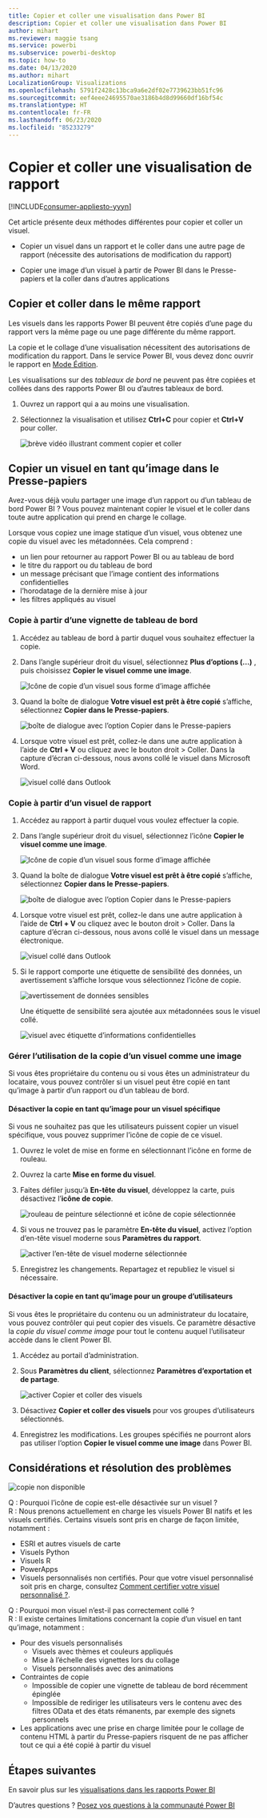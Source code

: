 ```yaml
---
title: Copier et coller une visualisation dans Power BI
description: Copier et coller une visualisation dans Power BI
author: mihart
ms.reviewer: maggie tsang
ms.service: powerbi
ms.subservice: powerbi-desktop
ms.topic: how-to
ms.date: 04/13/2020
ms.author: mihart
LocalizationGroup: Visualizations
ms.openlocfilehash: 5791f2428c13bca9a6e2df02e7739623bb51fc96
ms.sourcegitcommit: eef4eee24695570ae3186b4d8d99660df16bf54c
ms.translationtype: HT
ms.contentlocale: fr-FR
ms.lasthandoff: 06/23/2020
ms.locfileid: "85233279"
---
```

# <a name="copy-and-paste-a-report-visualization"></a>Copier et coller une visualisation de rapport

[!INCLUDE[consumer-appliesto-yyyn](../includes/consumer-appliesto-yyyn.md)]

Cet article présente deux méthodes différentes pour copier et coller un visuel. 
* Copier un visuel dans un rapport et le coller dans une autre page de rapport (nécessite des autorisations de modification du rapport)

* Copier une image d’un visuel à partir de Power BI dans le Presse-papiers et la coller dans d’autres applications

## <a name="copy-and-paste-within-the-same-report"></a>Copier et coller dans le même rapport
Les visuels dans les rapports Power BI peuvent être copiés d’une page du rapport vers la même page ou une page différente du même rapport. 

La copie et le collage d’une visualisation nécessitent des autorisations de modification du rapport. Dans le service Power BI, vous devez donc ouvrir le rapport en [Mode Édition](../consumer/end-user-reading-view.md). 

Les visualisations sur des *tableaux de bord* ne peuvent pas être copiées et collées dans des rapports Power BI ou d’autres tableaux de bord.

1. Ouvrez un rapport qui a au moins une visualisation.  

2. Sélectionnez la visualisation et utilisez **Ctrl+C** pour copier et **Ctrl+V** pour coller.      

   ![brève vidéo illustrant comment copier et coller](media/power-bi-visualization-copy-paste/copypasteviznew.gif)


## <a name="copy-a-visual-as-an-image-to-your-clipboard"></a>Copier un visuel en tant qu’image dans le Presse-papiers

Avez-vous déjà voulu partager une image d’un rapport ou d’un tableau de bord Power BI ? Vous pouvez maintenant copier le visuel et le coller dans toute autre application qui prend en charge le collage. 

Lorsque vous copiez une image statique d’un visuel, vous obtenez une copie du visuel avec les métadonnées. Cela comprend :
* un lien pour retourner au rapport Power BI ou au tableau de bord
* le titre du rapport ou du tableau de bord
* un message précisant que l’image contient des informations confidentielles
* l’horodatage de la dernière mise à jour
* les filtres appliqués au visuel

### <a name="copy-from-a-dashboard-tile"></a>Copie à partir d’une vignette de tableau de bord

1. Accédez au tableau de bord à partir duquel vous souhaitez effectuer la copie.

2. Dans l’angle supérieur droit du visuel, sélectionnez **Plus d’options (...)** , puis choisissez **Copier le visuel comme une image**. 

    ![Icône de copie d’un visuel sous forme d’image affichée](media/power-bi-visualization-copy-paste/power-bi-copy-dashboard.png)

3. Quand la boîte de dialogue **Votre visuel est prêt à être copié** s’affiche, sélectionnez **Copier dans le Presse-papiers**.

    ![boîte de dialogue avec l’option Copier dans le Presse-papiers](media/power-bi-visualization-copy-paste/power-bi-copied.png)

4. Lorsque votre visuel est prêt, collez-le dans une autre application à l’aide de **Ctrl + V** ou cliquez avec le bouton droit > Coller. Dans la capture d’écran ci-dessous, nous avons collé le visuel dans Microsoft Word. 

    ![visuel collé dans Outlook](media/power-bi-visualization-copy-paste/power-bi-paste-word.png)

### <a name="copy-from-a-report-visual"></a>Copie à partir d’un visuel de rapport 

1. Accédez au rapport à partir duquel vous voulez effectuer la copie.

2. Dans l’angle supérieur droit du visuel, sélectionnez l’icône **Copier le visuel comme une image**. 

    ![Icône de copie d’un visuel sous forme d’image affichée](media/power-bi-visualization-copy-paste/power-bi-copy-icon.png)

3. Quand la boîte de dialogue **Votre visuel est prêt à être copié** s’affiche, sélectionnez **Copier dans le Presse-papiers**.

    ![boîte de dialogue avec l’option Copier dans le Presse-papiers](media/power-bi-visualization-copy-paste/power-bi-copied.png)


4. Lorsque votre visuel est prêt, collez-le dans une autre application à l’aide de **Ctrl + V** ou cliquez avec le bouton droit > Coller. Dans la capture d’écran ci-dessous, nous avons collé le visuel dans un message électronique.

    ![visuel collé dans Outlook](media/power-bi-visualization-copy-paste/power-bi-copy-email.png)

5. Si le rapport comporte une étiquette de sensibilité des données, un avertissement s’affiche lorsque vous sélectionnez l’icône de copie.  

    ![avertissement de données sensibles](media/power-bi-visualization-copy-paste/power-bi-sensitive.png)

    Une étiquette de sensibilité sera ajoutée aux métadonnées sous le visuel collé. 

    ![visuel avec étiquette d’informations confidentielles](media/power-bi-visualization-copy-paste/power-bi-confidential.png)

### <a name="manage-use-of-copying-a-visual-as-an-image"></a>Gérer l’utilisation de la copie d’un visuel comme une image
Si vous êtes propriétaire du contenu ou si vous êtes un administrateur du locataire, vous pouvez contrôler si un visuel peut être copié en tant qu’image à partir d’un rapport ou d’un tableau de bord.

#### <a name="disable-copy-as-an-image-for-a-specific-visual"></a>Désactiver la copie en tant qu’image pour un visuel spécifique
Si vous ne souhaitez pas que les utilisateurs puissent copier un visuel spécifique, vous pouvez supprimer l’icône de copie de ce visuel.
1. Ouvrez le volet de mise en forme en sélectionnant l’icône en forme de rouleau. 

1. Ouvrez la carte **Mise en forme du visuel**.
1. Faites défiler jusqu’à **En-tête du visuel**, développez la carte, puis désactivez l’**icône de copie**.

    ![rouleau de peinture sélectionné et icône de copie sélectionnée](media/power-bi-visualization-copy-paste/power-bi-visual-header.png)

1. Si vous ne trouvez pas le paramètre **En-tête du visuel**, activez l’option d’en-tête visuel moderne sous **Paramètres du rapport**. 

    ![activer l’en-tête de visuel moderne sélectionnée](media/power-bi-visualization-copy-paste/power-bi-use-modern.png)

1. Enregistrez les changements. Repartagez et republiez le visuel si nécessaire.

#### <a name="disable-copy-as-an-image-for-a-group-of-users"></a>Désactiver la copie en tant qu’image pour un groupe d’utilisateurs

Si vous êtes le propriétaire du contenu ou un administrateur du locataire, vous pouvez contrôler qui peut copier des visuels. Ce paramètre désactive la *copie du visuel comme image* pour tout le contenu auquel l’utilisateur accède dans le client Power BI.
  
1. Accédez au portail d’administration.

1. Sous **Paramètres du client**, sélectionnez **Paramètres d’exportation et de partage**. 

    ![activer Copier et coller des visuels](media/power-bi-visualization-copy-paste/power-bi-enable.png)

1. Désactivez **Copier et coller des visuels** pour vos groupes d’utilisateurs sélectionnés. 

1. Enregistrez les modifications. Les groupes spécifiés ne pourront alors pas utiliser l’option **Copier le visuel comme une image** dans Power BI. 
  

## <a name="considerations-and-troubleshooting"></a>Considérations et résolution des problèmes

   ![copie non disponible](media/power-bi-visualization-copy-paste/power-bi-copy-grey.png)


Q : Pourquoi l’icône de copie est-elle désactivée sur un visuel ?    
R : Nous prenons actuellement en charge les visuels Power BI natifs et les visuels certifiés. Certains visuels sont pris en charge de façon limitée, notamment : 
- ESRI et autres visuels de carte 
- Visuels Python 
- Visuels R 
- PowerApps 
- Visuels personnalisés non certifiés. Pour que votre visuel personnalisé soit pris en charge, consultez [Comment certifier votre visuel personnalisé ?](../developer/visuals/power-bi-custom-visuals-certified.md). 


Q : Pourquoi mon visuel n’est-il pas correctement collé ?    
R : Il existe certaines limitations concernant la copie d’un visuel en tant qu’image, notamment : 
- Pour des visuels personnalisés 
    - Visuels avec thèmes et couleurs appliqués 
    - Mise à l’échelle des vignettes lors du collage 
    - Visuels personnalisés avec des animations 
- Contraintes de copie 
    - Impossible de copier une vignette de tableau de bord récemment épinglée 
    - Impossible de rediriger les utilisateurs vers le contenu avec des filtres OData et des états rémanents, par exemple des signets personnels 
- Les applications avec une prise en charge limitée pour le collage de contenu HTML à partir du Presse-papiers risquent de ne pas afficher tout ce qui a été copié à partir du visuel 



## <a name="next-steps"></a>Étapes suivantes
En savoir plus sur les [visualisations dans les rapports Power BI](power-bi-report-visualizations.md)

D’autres questions ? [Posez vos questions à la communauté Power BI](https://community.powerbi.com/)

